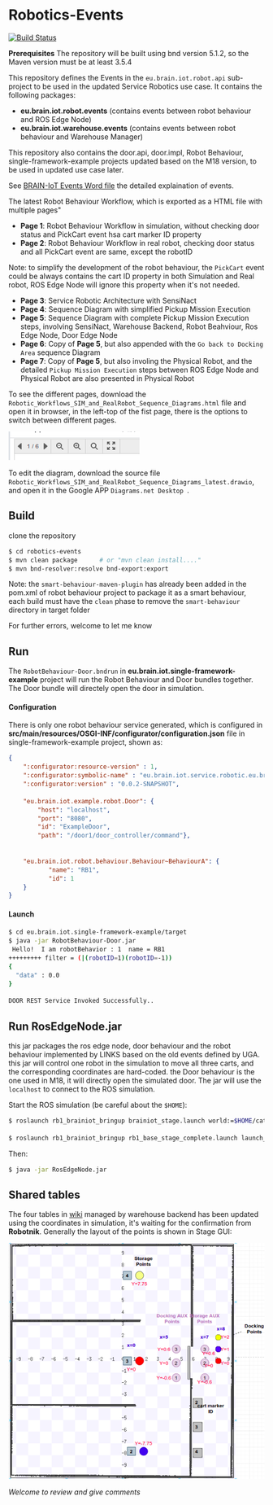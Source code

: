 # Robotics-Events
[![Build Status](https://travis-ci.com/eclipse-researchlabs/brain-iot-robotics-events.svg?branch=main)](https://travis-ci.com/eclipse-researchlabs/brain-iot-robotics-events)

**Prerequisites** The repository will be built using bnd version 5.1.2, so the Maven version must be at least 3.5.4


This repository defines the Events in the `eu.brain.iot.robot.api` sub-project to be used in the updated Service Robotics use case. It contains the following packages:

* **eu.brain.iot.robot.events**  (contains events between robot behaviour and ROS Edge Node)
* **eu.brain.iot.warehouse.events**   (contains events between robot behaviour and Warehouse Manager)

This repository also contains the door.api, door.impl, Robot Behaviour, single-framework-example projects updated based on the M18 version, to be used in updated use case later.

See [BRAIN-IoT Events Word file](https://istitutoboella-my.sharepoint.com/:w:/g/personal/pert-projects_ismb_it/EaXDJA-FWppKsPSoleB5INsBm7kAwY1yRTDb9p4A0NZdZQ?e=yTaiG6) the detailed explaination of events.

The latest Robot Behaviour Workflow, which is exported as a HTML file with multiple pages"

* **Page 1**: Robot Behaviour Workflow in simulation, without checking door status and PickCart event hsa cart marker ID property
* **Page 2**: Robot Behaviour Workflow in real robot, checking door status and all PickCart event are same, except the robotID

Note: to simplify the development of the robot behaviour, the `PickCart` event could be always contains the cart ID property in both Simulation and Real robot, ROS Edge Node will ignore this property when it's not needed.

* **Page 3**: Service Robotic Architecture with SensiNact
* **Page 4**: Sequence Diagram with simplified Pickup Mission Execution
* **Page 5**: Sequence Diagram with complete Pickup Mission Execution steps, involving SensiNact, Warehouse Backend, Robot Beahviour, Ros Edge Node, Door Edge Node
* **Page 6**: Copy of **Page 5**, but also appended with the `Go back to Docking Area` sequence Diagram
* **Page 7**: Copy of **Page 5**, but also involing the Physical Robot, and the detailed `Pickup Mission Execution` steps between ROS Edge Node and Physical Robot are also presented in  Physical Robot


To see the different pages, download the `Robotic_Workflows_SIM_and_RealRobot_Sequence_Diagrams.html` file and open it in browser, in the left-top of the fist page, there is the options to switch between different pages.

![image](./options.png)

To edit the diagram, download the source file `Robotic_Workflows_SIM_and_RealRobot_Sequence_Diagrams_latest.drawio`, and open it in the Google APP `Diagrams.net Desktop `.


## Build
clone the repository
```bash
$ cd robotics-events
$ mvn clean package      # or "mvn clean install...."
$ mvn bnd-resolver:resolve bnd-export:export  
```
Note: the `smart-behaviour-maven-plugin` has already been added in the pom.xml of robot behaviour project to package it as a smart behaviour, each build must have the `clean` phase to remove the `smart-behaviour` directory in target folder


For further errors, welcome to let me know


## Run
The `RobotBehaviour-Door.bndrun` in **eu.brain.iot.single-framework-example** project will run the Robot Behaviour and Door bundles together. The Door bundle will directely open the door in simulation.

#### Configuration

There is only one robot behaviour service generated, which is configured in **src/main/resources/OSGI-INF/configurator/configuration.json** file in single-framework-example project, shown as:

```json
{
    ":configurator:resource-version" : 1,
    ":configurator:symbolic-name" : "eu.brain.iot.service.robotic.eu.brain.iot.single-framework-example.config",
    ":configurator:version" : "0.0.2-SNAPSHOT",
    
    "eu.brain.iot.example.robot.Door": {
    	"host": "localhost", 
        "port": "8080",
        "id": "ExampleDoor",
        "path": "/door1/door_controller/command"},
    
    
    "eu.brain.iot.robot.behaviour.Behaviour~BehaviourA": {
           "name": "RB1",
           "id": 1
    }
}
```

#### Launch

```bash
$ cd eu.brain.iot.single-framework-example/target
$ java -jar RobotBehaviour-Door.jar
 Hello!  I am robotBehavior : 1  name = RB1
+++++++++ filter = (|(robotID=1)(robotID=-1))
{
  "data" : 0.0
}

DOOR REST Service Invoked Successfully..
```

## Run RosEdgeNode.jar
this jar packages the ros edge node, door behaviour and the robot behaviour implemented by LINKS based on the old events defined by UGA. this jar will control one robot in the simulation to move all three carts, and the corresponding coordinates are hard-coded. the Door behaviour is the one used in M18, it will directly open the simulated door. The jar will use the `localhost` to connect to the ROS simulation.

Start the ROS simulation (be careful about the `$HOME`):
```bash
$ roslaunch rb1_brainiot_bringup brainiot_stage.launch world:=$HOME/catkin_ws/src/rb1_brainiot_bringup/worlds/door_map-rb1-base.world

$ roslaunch rb1_brainiot_bringup rb1_base_stage_complete.launch launch_stage:=false launch_rviz:=false
```

Then:

```bash
$ java -jar RosEdgeNode.jar
```

## Shared tables
The four tables in [wiki](https://wiki.repository-pert.ismb.it/xwiki-enterprise-web-7.4.5/wiki/brainiot/view/Main/WP3+IoT+Framework+for+smart+dynamic+behaviour+%5BLeader%3A+ISMB/WP3_Activity_2020/) managed by warehouse backend has been updated using the coordinates in simulation, it's waiting for the confirmation from **Robotnik**. Generally the layout of the points is shown in Stage GUI:

![image](./Tables_Info_in_StageGUI.png)




*Welcome to review and give comments*

